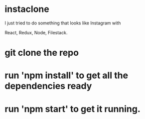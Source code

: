 # instaclone
I just tried to do something that looks like Instagram with 

React,
Redux,
Node,
Filestack.

# git clone the repo 

# run 'npm install' to get all the dependencies ready

# run 'npm start' to get it running.
